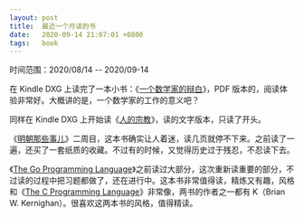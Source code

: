 ```yaml
---
layout: post
title:  最近一个月读的书
date:   2020-09-14 21:07:01 +0800
tags:   book
---
```


时间范围：2020/08/14 -- 2020/09-14

在 Kindle DXG 上读完了一本小书：《[一个数学家的辩白](https://book.douban.com/subject/2135227/)》，PDF 版本的，阅读体验非常好。大概讲的是，一个数学家的工作的意义吧？

同样在 Kindle DXG 上开始读《[人的宗教](https://book.douban.com/subject/26143428/)》，读的文字版本，只读了开头。

《[明朝那些事儿](https://book.douban.com/subject/3674537/)》二周目，这本书确实让人着迷，读几页就停不下来。之前读了一遍，还买了一套纸质的收藏。不过有的时候，又觉得历史过于残忍，不忍读下去。

《[The Go Programming Language](https://book.douban.com/subject/26337545/)》之前读过大部分，这次重新读重要的部分，不过读的过程中把习题都做了，还在进行中。这本书非常值得读，精炼又有趣，风格和《[The C Programming Language](https://book.douban.com/subject/1236999/)》非常像，两书的作者之一都有 K（Brian W. Kernighan）。很喜欢这两本书的风格，值得精读。
